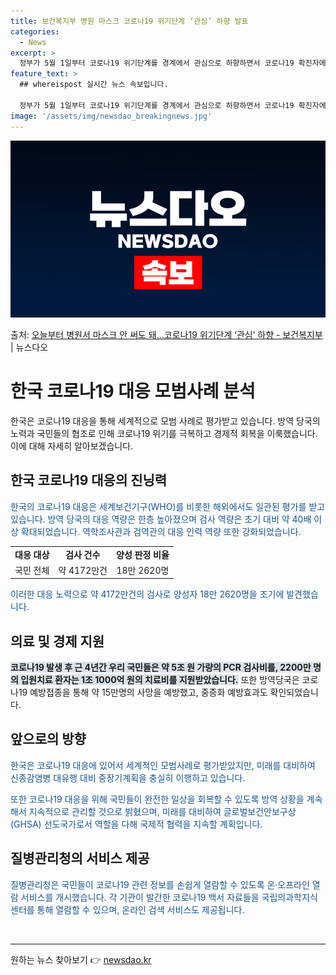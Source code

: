 ```yaml
---
title: 보건복지부 병원 마스크 코로나19 위기단계 ‘관심’ 하향 발표
categories:
  - News
excerpt: >
  정부가 5월 1일부터 코로나19 위기단계를 경계에서 관심으로 하향하면서 코로나19 확진자에 대한 격리 기준도…
feature_text: >
  ## whereispost 실시간 뉴스 속보입니다.

  정부가 5월 1일부터 코로나19 위기단계를 경계에서 관심으로 하향하면서 코로나19 확진자에 대한 격리 기준도…
image: '/assets/img/newsdao_breakingnews.jpg'
---
```


![뉴스다오 속보](/assets/img/newsdao_breakingnews.jpg)

<p>출처: <a href="https://newsdao.kr/3716" rel="dofollow">오늘부터 병원서 마스크 안 써도 돼…코로나19 위기단계 ‘관심’ 하향 - 보건복지부</a> | 뉴스다오</p>

<h1>한국 코로나19 대응 모범사례 분석</h1>

<p data-ke-size="size16">한국은 코로나19 대응을 통해 세계적으로 모범 사례로 평가받고 있습니다. 방역 당국의 노력과 국민들의 협조로 인해 코로나19 위기를 극복하고 경제적 회복을 이룩했습니다. 이에 대해 자세히 알아보겠습니다.</p>

<h2 data-ke-size="size26">한국 코로나19 대응의 진닝력</h2>

<p><span style="color: #1a5490;">한국의 코로나19 대응은 세계보건기구(WHO)를 비롯한 해외에서도 일관된 평가를 받고 있습니다. 방역 당국의 대응 역량은 한층 높아졌으며 검사 역량은 초기 대비 약 40배 이상 확대되었습니다. 역학조사관과 검역관의 대응 인력 역량 또한 강화되었습니다.</span></p>

<table>
	<tr>
		<td style="text-align: center; height: 17px;"><b>대응 대상</b></td>
		<td style="text-align: center; height: 17px;"><b>검사 건수</b></td>
		<td style="text-align: center; height: 17px;"><b>양성 판정 비율</b></td>
	</tr>
	<tr>
		<td style="text-align: center; height: 17px;">국민 전체</td>
		<td style="text-align: center; height: 17px;">약 4172만건</td>
		<td style="text-align: center; height: 17px;">18만 2620명</td>
	</tr>
</table>

<p><span style="color: #1a5490;">이러한 대응 노력으로 약 4172만건의 검사로 양성자 18만 2620명을 조기에 발견했습니다.</span></p>

<h2 data-ke-size="size26">의료 및 경제 지원</h2>

<p><b><span style="background-color: #21538527;">코로나19 발생 후 근 4년간 우리 국민들은 약 5조 원 가량의 PCR 검사비를, 2200만 명의 입원치료 환자는 1조 1000억 원의 치료비를 지원받았습니다.</span></b> 또한 방역당국은 코로나19 예방접종을 통해 약 15만명의 사망을 예방했고, 중증화 예방효과도 확인되었습니다.</p>

<h2 data-ke-size="size26">앞으로의 방향</h2>

<p><span style="color: #1a5490;">한국은 코로나19 대응에 있어서 세계적인 모범사례로 평가받았지만, 미래를 대비하여 신종감염병 대유행 대비 중장기계획을 충실히 이행하고 있습니다.</span></p>

<p><span style="color: #1a5490;">또한 코로나19 대응을 위해 국민들이 완전한 일상을 회복할 수 있도록 방역 상황을 계속해서 지속적으로 관리할 것으로 밝혔으며, 미래를 대비하여 글로벌보건안보구상(GHSA) 선도국가로서 역할을 다해 국제적 협력을 지속할 계획입니다.</span></p>

<h2 data-ke-size="size26">질병관리청의 서비스 제공</h2>

<p><span style="color: #1a5490;">질병관리청은 국민들이 코로나19 관련 정보를 손쉽게 열람할 수 있도록 온·오프라인 열람 서비스를 개시했습니다. 각 기관이 발간한 코로나19 백서 자료들을 국립의과학지식센터를 통해 열람할 수 있으며, 온라인 검색 서비스도 제공됩니다.</span></p>

<p data-ke-size="size16">&nbsp;</p>

<hr> 

원하는 뉴스 찾아보기 👉 <a href="https://newsdao.kr" rel="dofollow">newsdao.kr</a>


